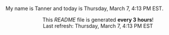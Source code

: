 My name is Tanner and today is Thursday, March 7, 4:13 PM EST.

<p align="center">This <i>README</i> file is generated <b>every 3 hours</b>!</br>Last refresh: Thursday, March 7, 4:13 PM EST<br /></p>
